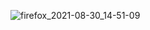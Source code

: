 ![firefox_2021-08-30_14-51-09](https://user-images.githubusercontent.com/73855952/131389621-5b72247b-7c39-4d39-a934-024ab453d551.png)


